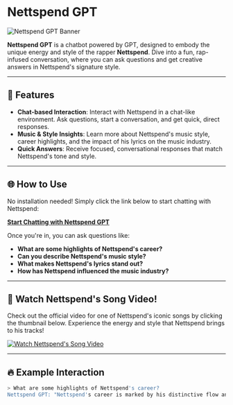 # Nettspend GPT

![Nettspend GPT Banner](https://i.imgur.com/OEDTvHu.jpeg)

**Nettspend GPT** is a chatbot powered by GPT, designed to embody the unique energy and style of the rapper **Nettspend**. Dive into a fun, rap-infused conversation, where you can ask questions and get creative answers in Nettspend's signature style.

---

## 🚀 Features

- **Chat-based Interaction**: Interact with Nettspend in a chat-like environment. Ask questions, start a conversation, and get quick, direct responses.
- **Music & Style Insights**: Learn more about Nettspend's music style, career highlights, and the impact of his lyrics on the music industry.
- **Quick Answers**: Receive focused, conversational responses that match Nettspend's tone and style.

---

## 🌐 How to Use

No installation needed! Simply click the link below to start chatting with Nettspend:

[**Start Chatting with Nettspend GPT**](https://chatgpt.com/g/g-67864fdd55108191ab76df8b2516bf80-nettspend)

Once you're in, you can ask questions like:

- **What are some highlights of Nettspend's career?**
- **Can you describe Nettspend's music style?**
- **What makes Nettspend's lyrics stand out?**
- **How has Nettspend influenced the music industry?**

---

## 🎥 Watch Nettspend's Song Video!

Check out the official video for one of Nettspend's iconic songs by clicking the thumbnail below. Experience the energy and style that Nettspend brings to his tracks!

[![Watch Nettspend's Song Video](https://img.youtube.com/vi/eeineWdeL9w/maxresdefault.jpg)](https://youtu.be/eeineWdeL9w?si=DHlpsmY7CansvjNh)

---

## 🔥 Example Interaction

```bash
> What are some highlights of Nettspend's career?
Nettspend GPT: "Nettspend's career is marked by his distinctive flow and ability to move crowds. His debut track shook the streets and he’s never looked back since!"

